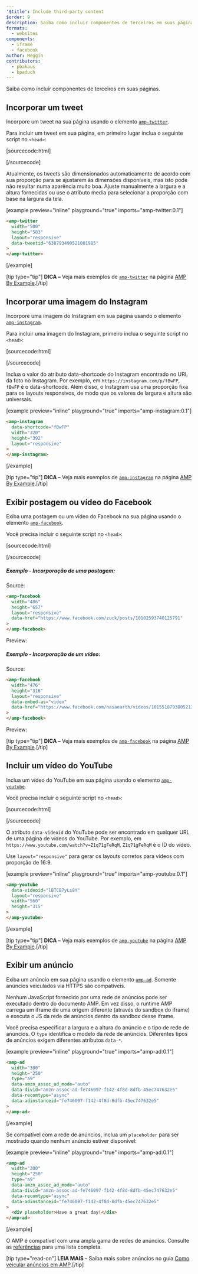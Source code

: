 ```yaml
---
'$title': Include third-party content
$order: 9
description: Saiba como incluir componentes de terceiros em suas páginas...
formats:
  - websites
components:
  - iframe
  - facebook
author: Meggin
contributors:
  - pbakaus
  - bpaduch
---
```


Saiba como incluir componentes de terceiros em suas páginas.

## Incorporar um tweet

Incorpore um tweet na sua página usando o elemento [`amp-twitter`](../../../../documentation/components/reference/amp-twitter.md).

Para incluir um tweet em sua página, em primeiro lugar inclua o seguinte script no `<head>`:

[sourcecode:html]

<script async custom-element="amp-twitter"
  src="https://cdn.ampproject.org/v0/amp-twitter-0.1.js"></script>

[/sourcecode]

Atualmente, os tweets são dimensionados automaticamente de acordo com sua proporção para se ajustarem às dimensões disponíveis, mas isto pode não resultar numa aparência muito boa. Ajuste manualmente a largura e a altura fornecidas ou use o atributo media para selecionar a proporção com base na largura da tela.

[example preview="inline" playground="true" imports="amp-twitter:0.1"]

```html
<amp-twitter
  width="500"
  height="583"
  layout="responsive"
  data-tweetid="638793490521001985"
>
</amp-twitter>
```

[/example]

[tip type="tip"] <strong>DICA –</strong> Veja mais exemplos de [`amp-twitter`](../../../../documentation/components/reference/amp-twitter.md) na página [AMP By Example](../../../../documentation/examples/documentation/amp-twitter.html).[/tip]

## Incorporar uma imagem do Instagram

Incorpore uma imagem do Instagram em sua página usando o elemento [`amp-instagram`](../../../../documentation/components/reference/amp-instagram.md).

Para incluir uma imagem do Instagram, primeiro inclua o seguinte script no `<head>`:

[sourcecode:html]

<script async custom-element="amp-instagram"
  src="https://cdn.ampproject.org/v0/amp-instagram-0.1.js"></script>

[/sourcecode]

Inclua o valor do atributo data-shortcode do Instagram encontrado no URL da foto no Instagram. Por exemplo, em `https://instagram.com/p/fBwFP`, `fBwFP` é o data-shortcode. Além disso, o Instagram usa uma proporção fixa para os layouts responsivos, de modo que os valores de largura e altura são universais.

[example preview="inline" playground="true" imports="amp-instagram:0.1"]

```html
<amp-instagram
  data-shortcode="fBwFP"
  width="320"
  height="392"
  layout="responsive"
>
</amp-instagram>
```

[/example]

[tip type="tip"] <strong>DICA –</strong> Veja mais exemplos de [`amp-instagram`](../../../../documentation/components/reference/amp-instagram.md) na página [AMP By Example](../../../../documentation/examples/documentation/amp-instagram.html).[/tip]

## Exibir postagem ou vídeo do Facebook

Exiba uma postagem ou um vídeo do Facebook na sua página usando o elemento [`amp-facebook`](../../../../documentation/components/reference/amp-facebook.md).

Você precisa incluir o seguinte script no `<head>`:

[sourcecode:html]

<script async custom-element="amp-facebook"
  src="https://cdn.ampproject.org/v0/amp-facebook-0.1.js"></script>

[/sourcecode]

##### Exemplo - Incorporação de uma postagem:

Source:

```html
<amp-facebook
  width="486"
  height="657"
  layout="responsive"
  data-href="https://www.facebook.com/zuck/posts/10102593740125791"
>
</amp-facebook>
```

Preview: <amp-facebook width="486" height="657" layout="responsive" data-href="https://www.facebook.com/zuck/posts/10102593740125791"> </amp-facebook>

##### Exemplo - Incorporação de um vídeo:

Source:

```html
<amp-facebook
  width="476"
  height="316"
  layout="responsive"
  data-embed-as="video"
  data-href="https://www.facebook.com/nasaearth/videos/10155187938052139"
>
</amp-facebook>
```

Preview: <amp-facebook width="476" height="316" layout="responsive" data-embed-as="video" data-href="https://www.facebook.com/nasaearth/videos/10155187938052139"> </amp-facebook>

[tip type="tip"] <strong>DICA –</strong> Veja mais exemplos de [`amp-facebook`](../../../../documentation/components/reference/amp-facebook.md) na página [AMP By Example](../../../../documentation/examples/documentation/amp-facebook.html).[/tip]

## Incluir um vídeo do YouTube

Inclua um vídeo do YouTube em sua página usando o elemento [`amp-youtube`](../../../../documentation/components/reference/amp-youtube.md).

Você precisa incluir o seguinte script no `<head>`:

[sourcecode:html]

<script async custom-element="amp-youtube"
  src="https://cdn.ampproject.org/v0/amp-youtube-0.1.js"></script>

[/sourcecode]

O atributo `data-videoid` do YouTube pode ser encontrado em qualquer URL de uma página de vídeos do YouTube. Por exemplo, em `https://www.youtube.com/watch?v=Z1q71gFeRqM`, `Z1q71gFeRqM` é o ID do vídeo.

Use `layout="responsive"` para gerar os layouts corretos para vídeos com proporção de 16:9.

[example preview="inline" playground="true" imports="amp-youtube:0.1"]

```html
<amp-youtube
  data-videoid="lBTCB7yLs8Y"
  layout="responsive"
  width="560"
  height="315"
>
</amp-youtube>
```

[/example]

[tip type="tip"] <strong>DICA –</strong> Veja mais exemplos de [`amp-youtube`](../../../../documentation/components/reference/amp-youtube.md) na página [AMP By Example](../../../../documentation/examples/documentation/amp-youtube.html).[/tip]

## Exibir um anúncio

Exiba um anúncio em sua página usando o elemento [`amp-ad`](../../../../documentation/components/reference/amp-ad.md). Somente anúncios veiculados via HTTPS são compatíveis.

Nenhum JavaScript fornecido por uma rede de anúncios pode ser executado dentro do documento AMP. Em vez disso, o runtime AMP carrega um iframe de uma origem diferente (através do sandbox do iframe) e executa o JS da rede de anúncios dentro da sandbox desse iframe.

Você precisa especificar a largura e a altura do anúncio e o tipo de rede de anúncios. O `type` identifica o modelo da rede de anúncios. Diferentes tipos de anúncios exigem diferentes atributos `data-*`.

[example preview="inline" playground="true" imports="amp-ad:0.1"]

```html
<amp-ad
  width="300"
  height="250"
  type="a9"
  data-amzn_assoc_ad_mode="auto"
  data-divid="amzn-assoc-ad-fe746097-f142-4f8d-8dfb-45ec747632e5"
  data-recomtype="async"
  data-adinstanceid="fe746097-f142-4f8d-8dfb-45ec747632e5"
>
</amp-ad>
```

[/example]

Se compatível com a rede de anúncios, inclua um `placeholder` para ser mostrado quando nenhum anúncio estiver disponível:

[example preview="inline" playground="true" imports="amp-ad:0.1"]

```html
<amp-ad
  width="300"
  height="250"
  type="a9"
  data-amzn_assoc_ad_mode="auto"
  data-divid="amzn-assoc-ad-fe746097-f142-4f8d-8dfb-45ec747632e5"
  data-recomtype="async"
  data-adinstanceid="fe746097-f142-4f8d-8dfb-45ec747632e5"
>
  <div placeholder>Have a great day!</div>
</amp-ad>
```

[/example]

O AMP é compatível com uma ampla gama de redes de anúncios. Consulte as [referências](../../../../documentation/components/reference/amp-ad.md#supported-ad-networks) para uma lista completa.

[tip type="read-on"] <strong>LEIA MAIS –</strong> Saiba mais sobre anúncios no guia [Como veicular anúncios em AMP](../../../../documentation/guides-and-tutorials/develop/monetization/index.md).[/tip]
